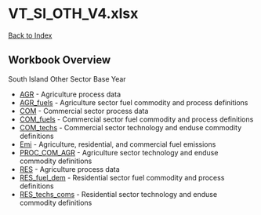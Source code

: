 # VT_SI_OTH_V4.xlsx

[Back to Index](../README.md)

## Workbook Overview

South Island Other Sector Base Year

- [AGR](AGR.md) - Agriculture process data
- [AGR_fuels](AGR_fuels.md) - Agriculture sector fuel commodity and process definitions
- [COM](COM.md) - Commercial sector process data
- [COM_fuels](COM_fuels.md) - Commercial sector fuel commodity and process definitions
- [COM_techs](COM_techs.md) - Commercial sector technology and enduse commodity definitions
- [Emi](Emi.md) - Agriculture, residential, and commercial fuel emissions
- [PROC_COM_AGR](PROC_COM_AGR.md) - Agriculture sector technology and enduse commodity definitions
- [RES](RES.md) - Agriculture process data
- [RES_fuel_dem](RES_fuel_dem.md) - Residential sector fuel commodity and process definitions
- [RES_techs_coms](RES_techs_coms.md) - Residential sector technology and enduse commodity definitions
